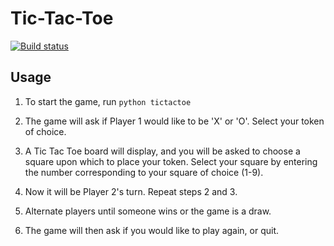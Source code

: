# Tic-Tac-Toe

[![Build status](https://travis-ci.org/palledorous/Tic-Tac-Toe.svg?master)](https://travis-ci.org/palledorous)

## Usage

1. To start the game, run `python tictactoe`

2. The game will ask if Player 1 would like to be 'X' or 'O'. Select your token of choice.

3. A Tic Tac Toe board will display, and you will be asked to choose a square upon which to place your token. Select your square by entering the number corresponding to your square of choice (1-9).

4. Now it will be Player 2's turn. Repeat steps 2 and 3.

5. Alternate players until someone wins or the game is a draw.

6. The game will then ask if you would like to play again, or quit.